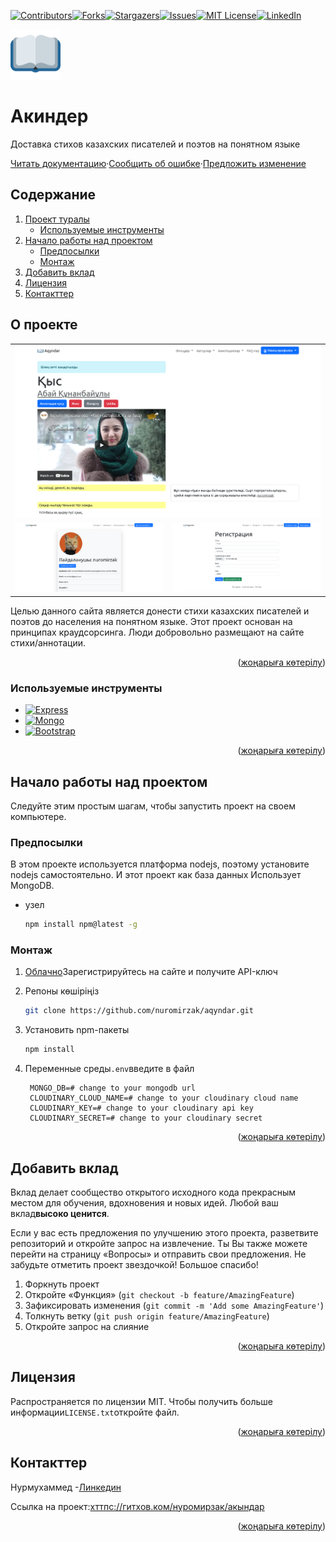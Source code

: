 <div id="top"></div>
<!--
*** Thanks for checking out the Best-README-Template. If you have a suggestion
*** that would make this better, please fork the repo and create a pull request
*** or simply open an issue with the tag "enhancement".
*** Don't forget to give the project a star!
*** Thanks again! Now go create something AMAZING! :D
-->

<!-- https://github.com/othneildrew -->

<!-- PROJECT SHIELDS -->

<!--
*** I'm using markdown "reference style" links for readability.
*** Reference links are enclosed in brackets [ ] instead of parentheses ( ).
*** See the bottom of this document for the declaration of the reference variables
*** for contributors-url, forks-url, etc. This is an optional, concise syntax you may use.
*** https://www.markdownguide.org/basic-syntax/#reference-style-links
-->

[![Contributors][contributors-shield]][contributors-url][![Forks][forks-shield]][forks-url][![Stargazers][stars-shield]][stars-url][![Issues][issues-shield]][issues-url][![MIT License][license-shield]][license-url][![LinkedIn][linkedin-shield]][linkedin-url]

<!-- PROJECT LOGO -->

<a href="https://github.com/nuromirzak/aqyndar">
    <img src="./public/icons/android-chrome-192x192.png" alt="Logo" width="80" height="80">
  </a>

# Акиндер

Доставка стихов казахских писателей и поэтов на понятном языке

[Читать документацию](https://github.com/nuromirzak/aqyndar)·[Сообщить об ошибке](https://github.com/nuromirzak/aqyndar/issues)·[Предложить изменение](https://github.com/nuromirzak/aqyndar/issues)

<!-- TABLE OF CONTENTS -->

## Содержание

1.  [Проект туралы](#жоба-туралы)
    -   [Используемые инструменты](#қолданылған-құралдар)
2.  [Начало работы над проектом](#проектке-кірісу)
    -   [Предпосылки](#алғышарттар)
    -   [Монтаж](#орнату)
3.  [Добавить вклад](#үлес-қосу)
4.  [Лицензия](#лицензия)
5.  [Контакттер](#контакттер)

<!-- ABOUT THE PROJECT -->

## О проекте

<table>
  <tr>
    <td valign="top" colspan="2"><img src="./public/images/screenshot_1.png"/></td>
  </tr>
  <tr>
    <td valign="top"><img src="./public/images/screenshot_2.png"/></td>
    <td valign="top"><img src="./public/images/screenshot_3.png"/></td>
  </tr>
</table>

Целью данного сайта является донести стихи казахских писателей и поэтов до населения на понятном языке. Этот
проект основан на принципах краудсорсинга. Люди добровольно размещают на сайте стихи/аннотации.

<p align="right">(<a href="#top">жоңарыға көтерілу</a>)</p>

### Используемые инструменты

-   [![Express][Express.js]][Express-url]
-   [![Mongo][MongoDB]][Mongo-url]
-   [![Bootstrap][Bootstrap.com]][Bootstrap-url]

<p align="right">(<a href="#top">жоңарыға көтерілу</a>)</p>

<!-- GETTING STARTED -->

## Начало работы над проектом

Следуйте этим простым шагам, чтобы запустить проект на своем компьютере.

### Предпосылки

В этом проекте используется платформа nodejs, поэтому установите nodejs самостоятельно. И этот проект как база данных
Использует MongoDB.

-   узел

    ```sh
    npm install npm@latest -g
    ```

### Монтаж

1.  [Облачно](https://cloudinary.com/)Зарегистрируйтесь на сайте и получите API-ключ

2.  Репоны көшіріңіз

    ```sh
    git clone https://github.com/nuromirzak/aqyndar.git
    ```

3.  Установить npm-пакеты

    ```sh
    npm install
    ```

4.  Переменные среды`.env`введите в файл

    ```dotenv
     MONGO_DB=# change to your mongodb url
     CLOUDINARY_CLOUD_NAME=# change to your cloudinary cloud name
     CLOUDINARY_KEY=# change to your cloudinary api key
     CLOUDINARY_SECRET=# change to your cloudinary secret
    ```

<p align="right">(<a href="#top">жоңарыға көтерілу</a>)</p>

<!-- CONTRIBUTING -->

## Добавить вклад

Вклад делает сообщество открытого исходного кода прекрасным местом для обучения, вдохновения и новых идей. Любой
ваш вклад**высоко ценится**.

Если у вас есть предложения по улучшению этого проекта, разветвите репозиторий и откройте запрос на извлечение. Ты
Вы также можете перейти на страницу «Вопросы» и отправить свои предложения. Не забудьте отметить проект звездочкой! Большое спасибо!

1.  Форкнуть проект
2.  Откройте «Функция» (`git checkout -b feature/AmazingFeature`)
3.  Зафиксировать изменения (`git commit -m 'Add some AmazingFeature'`)
4.  Толкнуть ветку (`git push origin feature/AmazingFeature`)
5.  Откройте запрос на слияние

<p align="right">(<a href="#top">жоңарыға көтерілу</a>)</p>

<!-- LICENSE -->

## Лицензия

Распространяется по лицензии MIT. Чтобы получить больше информации`LICENSE.txt`откройте файл.

<p align="right">(<a href="#top">жоңарыға көтерілу</a>)</p>

<!-- CONTACT -->

## Контакттер

Нурмухаммед -[Линкедин][linkedin-url]

Ссылка на проект:[хттпс://гитхов.ком/нуромирзак/акындар](https://github.com/nuromirzak/aqyndar)

<p align="right">(<a href="#top">жоңарыға көтерілу</a>)</p>

<!-- MARKDOWN LINKS & IMAGES -->

<!-- https://www.markdownguide.org/basic-syntax/#reference-style-links -->

[contributors-shield]: https://img.shields.io/github/contributors/nuromirzak/aqyndar.svg?style=for-the-badge

[contributors-url]: https://github.com/nuromirzak/aqyndar/graphs/contributors

[forks-shield]: https://img.shields.io/github/forks/nuromirzak/aqyndar.svg?style=for-the-badge

[forks-url]: https://github.com/nuromirzak/aqyndar/network/members

[stars-shield]: https://img.shields.io/github/stars/nuromirzak/aqyndar.svg?style=for-the-badge

[stars-url]: https://github.com/nuromirzak/aqyndar/stargazers

[issues-shield]: https://img.shields.io/github/issues/nuromirzak/aqyndar.svg?style=for-the-badge

[issues-url]: https://github.com/nuromirzak/aqyndar/issues

[license-shield]: https://img.shields.io/github/license/nuromirzak/aqyndar.svg?style=for-the-badge

[license-url]: https://github.com/nuromirzak/aqyndar/blob/master/LICENSE.txt

[linkedin-shield]: https://img.shields.io/badge/-LinkedIn-black.svg?style=for-the-badge&logo=linkedin&colorB=555

[linkedin-url]: https://linkedin.com/in/nurmukhammed

[Express.js]: https://img.shields.io/badge/Express.js-404D59?style=for-the-badge&logoColor=white&logo=express

[Express-url]: https://expressjs.com/

[MongoDB]: https://img.shields.io/badge/MongoDB-4EA94B?style=for-the-badge&logo=mongodb&logoColor=white

[Mongo-url]: https://www.mongodb.com/

[Bootstrap.com]: https://img.shields.io/badge/Bootstrap-563D7C?style=for-the-badge&logo=bootstrap&logoColor=white

[Bootstrap-url]: https://getbootstrap.com
